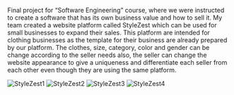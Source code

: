 Final project for “Software Engineering” course, where we were instructed to create a software that has its own business value and how to sell it. My team created a website platform called StyleZest which can be used for small businesses to expand their sales. This platform are intended for clothing businesses as the template for their business are already prepared by our platform. The clothes, size, category, color and gender can be change according to the seller needs also, the seller can change the website appearance to give a uniqueness and differentiate each seller from each other even though they are using the same platform.

![StyleZest1](https://drive.google.com/file/d/1EQUqgzYmvXgrc76LkcFNrayXqKCtoZeb/view?usp=sharing)
![StyleZest2](https://drive.google.com/file/d/1YIEesawEJdVIu3eFYNJtDw09frxmmHJ4/view?usp=sharing)
![StyleZest3](https://drive.google.com/file/d/1nD_7jxtt_BNBPd5h41iEb2DH3oXbenJL/view?usp=sharing)
![StyleZest4](https://drive.google.com/file/d/1C1BqxBORVpjphWBDX4TqjMBbPYgAQayZ/view?usp=sharing)
